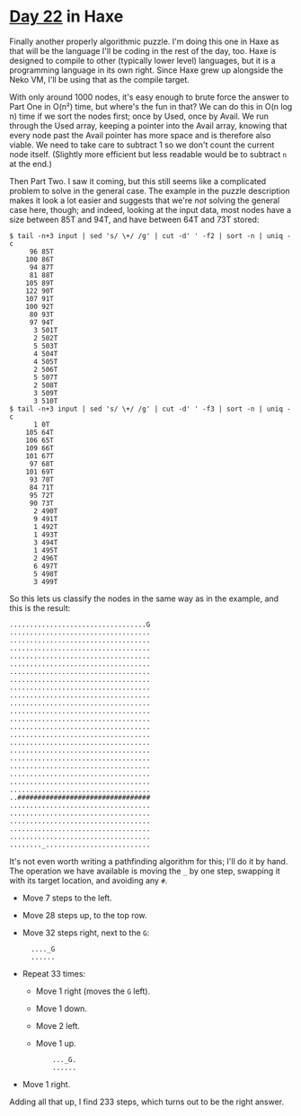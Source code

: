 # [Day 22](http://adventofcode.com/2016/day/22) in Haxe

Finally another properly algorithmic puzzle. I'm doing this one in Haxe as that
will be the language I'll be coding in the rest of the day, too. Haxe is
designed to compile to other (typically lower level) languages, but it is a
programming language in its own right. Since Haxe grew up alongside the Neko
VM, I'll be using that as the compile target.

With only around 1000 nodes, it's easy enough to brute force the answer to Part
One in O(n²) time, but where's the fun in that? We can do this in O(n log n)
time if we sort the nodes first; once by Used, once by Avail. We run through
the Used array, keeping a pointer into the Avail array, knowing that every node
past the Avail pointer has more space and is therefore also viable. We need to
take care to subtract 1 so we don't count the current node itself. (Slightly
more efficient but less readable would be to subtract `n` at the end.)

Then Part Two. I saw it coming, but this still seems like a complicated problem
to solve in the general case. The example in the puzzle description makes it
look a lot easier and suggests that we're _not_ solving the general case here,
though; and indeed, looking at the input data, most nodes have a size between
85T and 94T, and have between 64T and 73T stored:

    $ tail -n+3 input | sed 's/ \+/ /g' | cut -d' ' -f2 | sort -n | uniq -c
         96 85T
        100 86T
         94 87T
         81 88T
        105 89T
        122 90T
        107 91T
        100 92T
         80 93T
         97 94T
          3 501T
          2 502T
          5 503T
          4 504T
          4 505T
          2 506T
          5 507T
          2 508T
          3 509T
          3 510T
    $ tail -n+3 input | sed 's/ \+/ /g' | cut -d' ' -f3 | sort -n | uniq -c
          1 0T
        105 64T
        106 65T
        109 66T
        101 67T
         97 68T
        101 69T
         93 70T
         84 71T
         95 72T
         90 73T
          2 490T
          9 491T
          1 492T
          1 493T
          3 494T
          1 495T
          2 496T
          6 497T
          5 498T
          3 499T

So this lets us classify the nodes in the same way as in the example, and this
is the result:

    ..................................G
    ...................................
    ...................................
    ...................................
    ...................................
    ...................................
    ...................................
    ...................................
    ...................................
    ...................................
    ...................................
    ...................................
    ...................................
    ...................................
    ...................................
    ...................................
    ...................................
    ...................................
    ...................................
    ...................................
    ...................................
    ...................................
    ..#################################
    ...................................
    ...................................
    ...................................
    ...................................
    ...................................
    ........_..........................

It's not even worth writing a pathfinding algorithm for this; I'll do it by
hand. The operation we have available is moving the `_` by one step, swapping
it with its target location, and avoiding any `#`.

* Move 7 steps to the left.
* Move 28 steps up, to the top row.
* Move 32 steps right, next to the `G`:

        ...._G
        ......

* Repeat 33 times:

  * Move 1 right (moves the `G` left).
  * Move 1 down.
  * Move 2 left.
  * Move 1 up.

            ..._G.
            ......

* Move 1 right.

Adding all that up, I find 233 steps, which turns out to be the right answer.
